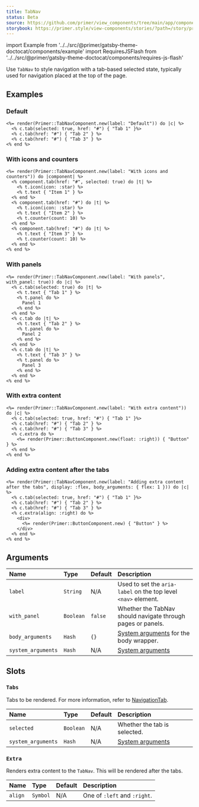 ```yaml
---
title: TabNav
status: Beta
source: https://github.com/primer/view_components/tree/main/app/components/primer/tab_nav_component.rb
storybook: https://primer.style/view-components/stories/?path=/story/primer-tab-nav-component
---
```


import Example from '../../src/@primer/gatsby-theme-doctocat/components/example'
import RequiresJSFlash from '../../src/@primer/gatsby-theme-doctocat/components/requires-js-flash'

<RequiresJSFlash />

<!-- Warning: AUTO-GENERATED file, do not edit. Add code comments to your Ruby instead <3 -->

Use `TabNav` to style navigation with a tab-based selected state, typically used for navigation placed at the top of the page.

## Examples

### Default

<Example src="  <div data-view-component='true' class='tabnav'>        <nav aria-label='Default' data-view-component='true' class='tabnav-tabs'>          <a href='#' aria-current='page' data-view-component='true' class='tabnav-tab'>          Tab 1    </a>          <a href='#' data-view-component='true' class='tabnav-tab'>          Tab 2    </a>          <a href='#' data-view-component='true' class='tabnav-tab'>          Tab 3    </a></nav>    </div>" />

```erb
<%= render(Primer::TabNavComponent.new(label: "Default")) do |c| %>
  <% c.tab(selected: true, href: "#") { "Tab 1" }%>
  <% c.tab(href: "#") { "Tab 2" } %>
  <% c.tab(href: "#") { "Tab 3" } %>
<% end %>
```

### With icons and counters

<Example src="  <div data-view-component='true' class='tabnav'>        <nav aria-label='With icons and counters' data-view-component='true' class='tabnav-tabs'>          <a href='#' aria-current='page' data-view-component='true' class='tabnav-tab'>    <svg aria-hidden='true' viewBox='0 0 16 16' version='1.1' data-view-component='true' height='16' width='16' class='octicon octicon-star'>    <path fill-rule='evenodd' d='M8 .25a.75.75 0 01.673.418l1.882 3.815 4.21.612a.75.75 0 01.416 1.279l-3.046 2.97.719 4.192a.75.75 0 01-1.088.791L8 12.347l-3.766 1.98a.75.75 0 01-1.088-.79l.72-4.194L.818 6.374a.75.75 0 01.416-1.28l4.21-.611L7.327.668A.75.75 0 018 .25zm0 2.445L6.615 5.5a.75.75 0 01-.564.41l-3.097.45 2.24 2.184a.75.75 0 01.216.664l-.528 3.084 2.769-1.456a.75.75 0 01.698 0l2.77 1.456-.53-3.084a.75.75 0 01.216-.664l2.24-2.183-3.096-.45a.75.75 0 01-.564-.41L8 2.694v.001z'></path></svg>      <span data-view-component='true'>Item 1</span>    </a>          <a href='#' data-view-component='true' class='tabnav-tab'>    <svg aria-hidden='true' viewBox='0 0 16 16' version='1.1' data-view-component='true' height='16' width='16' class='octicon octicon-star'>    <path fill-rule='evenodd' d='M8 .25a.75.75 0 01.673.418l1.882 3.815 4.21.612a.75.75 0 01.416 1.279l-3.046 2.97.719 4.192a.75.75 0 01-1.088.791L8 12.347l-3.766 1.98a.75.75 0 01-1.088-.79l.72-4.194L.818 6.374a.75.75 0 01.416-1.28l4.21-.611L7.327.668A.75.75 0 018 .25zm0 2.445L6.615 5.5a.75.75 0 01-.564.41l-3.097.45 2.24 2.184a.75.75 0 01.216.664l-.528 3.084 2.769-1.456a.75.75 0 01.698 0l2.77 1.456-.53-3.084a.75.75 0 01.216-.664l2.24-2.183-3.096-.45a.75.75 0 01-.564-.41L8 2.694v.001z'></path></svg>      <span data-view-component='true'>Item 2</span>    <span title='10' data-view-component='true' class='Counter'>10</span></a>          <a href='#' data-view-component='true' class='tabnav-tab'>          <span data-view-component='true'>Item 3</span>    <span title='10' data-view-component='true' class='Counter'>10</span></a></nav>    </div>" />

```erb
<%= render(Primer::TabNavComponent.new(label: "With icons and counters")) do |component| %>
  <% component.tab(href: "#", selected: true) do |t| %>
    <% t.icon(icon: :star) %>
    <% t.text { "Item 1" } %>
  <% end %>
  <% component.tab(href: "#") do |t| %>
    <% t.icon(icon: :star) %>
    <% t.text { "Item 2" } %>
    <% t.counter(count: 10) %>
  <% end %>
  <% component.tab(href: "#") do |t| %>
    <% t.text { "Item 3" } %>
    <% t.counter(count: 10) %>
  <% end %>
<% end %>
```

### With panels

<Example src="<tab-container data-view-component='true'>  <div data-view-component='true' class='tabnav'>        <div aria-label='With panels' role='tablist' data-view-component='true' class='tabnav-tabs'>          <button type='button' role='tab' aria-selected='true' data-view-component='true' class='tabnav-tab'>          <span data-view-component='true'>Tab 1</span>    </button>          <button type='button' role='tab' data-view-component='true' class='tabnav-tab'>          <span data-view-component='true'>Tab 2</span>    </button>          <button type='button' role='tab' data-view-component='true' class='tabnav-tab'>          <span data-view-component='true'>Tab 3</span>    </button></div>    </div>      <div role='tabpanel' data-view-component='true'>      Panel 1</div>      <div role='tabpanel' hidden='hidden' data-view-component='true'>      Panel 2</div>      <div role='tabpanel' hidden='hidden' data-view-component='true'>      Panel 3</div></tab-container>" />

```erb
<%= render(Primer::TabNavComponent.new(label: "With panels", with_panel: true)) do |c| %>
  <% c.tab(selected: true) do |t| %>
    <% t.text { "Tab 1" } %>
    <% t.panel do %>
      Panel 1
    <% end %>
  <% end %>
  <% c.tab do |t| %>
    <% t.text { "Tab 2" } %>
    <% t.panel do %>
      Panel 2
    <% end %>
  <% end %>
  <% c.tab do |t| %>
    <% t.text { "Tab 3" } %>
    <% t.panel do %>
      Panel 3
    <% end %>
  <% end %>
<% end %>
```

### With extra content

<Example src="  <div data-view-component='true' class='tabnav'>        <button type='button' data-view-component='true' class='btn float-right'>    Button  </button>    <nav aria-label='With extra content' data-view-component='true' class='tabnav-tabs'>          <a href='#' aria-current='page' data-view-component='true' class='tabnav-tab'>          Tab 1    </a>          <a href='#' data-view-component='true' class='tabnav-tab'>          Tab 2    </a>          <a href='#' data-view-component='true' class='tabnav-tab'>          Tab 3    </a></nav>    </div>" />

```erb
<%= render(Primer::TabNavComponent.new(label: "With extra content")) do |c| %>
  <% c.tab(selected: true, href: "#") { "Tab 1" }%>
  <% c.tab(href: "#") { "Tab 2" } %>
  <% c.tab(href: "#") { "Tab 3" } %>
  <% c.extra do %>
    <%= render(Primer::ButtonComponent.new(float: :right)) { "Button" } %>
  <% end %>
<% end %>
```

### Adding extra content after the tabs

<Example src="  <div data-view-component='true' class='tabnav d-flex'>        <nav aria-label='Adding extra content after the tabs' data-view-component='true' class='tabnav-tabs flex-1'>          <a href='#' aria-current='page' data-view-component='true' class='tabnav-tab'>          Tab 1    </a>          <a href='#' data-view-component='true' class='tabnav-tab'>          Tab 2    </a>          <a href='#' data-view-component='true' class='tabnav-tab'>          Tab 3    </a></nav>        <div>      <button type='button' data-view-component='true' class='btn'>    Button  </button>    </div></div>" />

```erb
<%= render(Primer::TabNavComponent.new(label: "Adding extra content after the tabs", display: :flex, body_arguments: { flex: 1 })) do |c| %>
  <% c.tab(selected: true, href: "#") { "Tab 1" }%>
  <% c.tab(href: "#") { "Tab 2" } %>
  <% c.tab(href: "#") { "Tab 3" } %>
  <% c.extra(align: :right) do %>
    <div>
      <%= render(Primer::ButtonComponent.new) { "Button" } %>
    </div>
  <% end %>
<% end %>
```

## Arguments

| Name | Type | Default | Description |
| :- | :- | :- | :- |
| `label` | `String` | N/A | Used to set the `aria-label` on the top level `<nav>` element. |
| `with_panel` | `Boolean` | `false` | Whether the TabNav should navigate through pages or panels. |
| `body_arguments` | `Hash` | `{}` | [System arguments](/system-arguments) for the body wrapper. |
| `system_arguments` | `Hash` | N/A | [System arguments](/system-arguments) |

## Slots

### `Tabs`

Tabs to be rendered. For more information, refer to [NavigationTab](/components/navigationtab).

| Name | Type | Default | Description |
| :- | :- | :- | :- |
| `selected` | `Boolean` | N/A | Whether the tab is selected. |
| `system_arguments` | `Hash` | N/A | [System arguments](/system-arguments) |

### `Extra`

Renders extra content to the `TabNav`. This will be rendered after the tabs.

| Name | Type | Default | Description |
| :- | :- | :- | :- |
| `align` | `Symbol` | N/A | One of `:left` and `:right`. |
